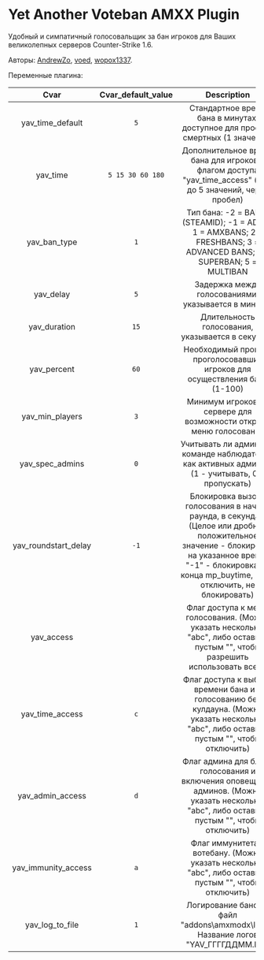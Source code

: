 # Yet Another Voteban AMXX Plugin
Удобный и симпатичный голосовальщик за бан игроков для Ваших великолепных серверов Counter-Strike 1.6.

Авторы: [AndrewZo](https://github.com/AndrewZo), [voed](https://github.com/voed), [wopox1337](https://github.com/wopox1337).
 
Переменные плагина:

|	Cvar   	 | Cvar_default_value	   |	Description	   |
|:--------------:|:-----------------------:|:---------------------:|
|yav_time_default| `5`		     |Cтандартное время бана в минутах, доступное для простых смертных (1 значение)|	
|yav_time	 | `5 15 30 60 180`  |Дополнительное время бана для игроков с флагом доступа "yav_time_access" (от 1 до 5 значений, через пробел)|
|yav_ban_type	 | `1`		     |Тип бана: -2 = BANID (STEAMID); -1 = ADDIP; 1 = AMXBANS; 2 = FRESHBANS; 3 = ADVANCED BANS; 4 = SUPERBAN; 5 = MULTIBAN|
|yav_delay	 | `5`		     |Задержка между голосованиями, указывается в минутах|
|yav_duration    | `15`		     |Длительность голосования, указывается в секундах|
|yav_percent 	 | `60`		     |Необходимый процент проголосовавших игроков для осуществления бана (1-100)|
|yav_min_players | `3`		     |Минимум игроков на сервере для возможности открыть меню голосования|
|yav_spec_admins | `0`		     |Учитывать ли админов в команде наблюдателей как активных админов. (1 - учитывать, 0 - пропускать)|
|yav_roundstart_delay| `-1`	     |Блокировка вызова голосования в начале раунда, в секундах. (Целое или дробное положительное значение - блокировка на указанное время, "-1" - блокировка до конца mp_buytime, "0" - отключить, не блокировать)|
|yav_access	 |		     |Флаг доступа к меню голосования. (Можно указать несколько: "abc", либо оставить пустым "", чтобы разрешить использовать всем)|
|yav_time_access | `c`		     |Флаг доступа к выбору времени бана и к голосованию без кулдауна. (Можно указать несколько: "abc", либо оставить пустым "", чтобы отключить)|
|yav_admin_access| `d`		     |Флаг админа для блока голосования и включения оповещения админов. (Можно указать несколько: "abc", либо оставить пустым "", чтобы отключить)|
|yav_immunity_access| `a`	     |Флаг иммунитета к вотебану. (Можно указать несколько: "abc", либо оставить пустым "", чтобы отключить)|
|yav_log_to_file | `1`		     |Логирование банов в файл "addons\amxmodx\logs". Название логов "YAV_ГГГГДДММ.log"|
